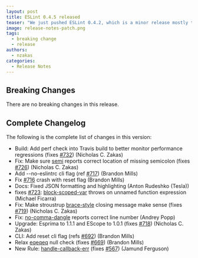 ```yaml
---
layout: post
title: ESLint 0.4.5 released
teaser: "We just pushed ESLint 0.4.2, which is a minor release mostly to fix some bugs."
image: release-notes-patch.png
tags:
  - breaking change
  - release
authors:
  - nzakas
categories:
  - Release Notes
---
```


## Breaking Changes

There are no breaking changes in this release.

## Complete Changelog

The following is the complete list of changes in this version:

* Build: Add perf check into Travis build to better monitor performance regressions (fixes [#732](https://github.com/eslint/eslint/issues/732)) (Nicholas C. Zakas)
* Fix: Make sure [semi](https://eslint.org/docs/rules/semi) reports correct location of missing semicolon (fixes [#726](https://github.com/eslint/eslint/issues/726)) (Nicholas C. Zakas)
* Add --no-eslintrc cli flag (ref [#717](https://github.com/eslint/eslint/issues/717)) (Brandon Mills)
* Fix [#716](https://github.com/eslint/eslint/issues/716) crash with reset flag (Brandon Mills)
* Docs: Fixed JSON formatting and highlighting (Anton Rudeshko (Tesla))
* fixes [#723](https://github.com/eslint/eslint/issues/723): [block-scoped-var](https://eslint.org/docs/rules/block-scoped-var) throws on unnamed function expression (Michael Ficarra)
* Fix: Make stroustrup [brace-style](https://eslint.org/docs/rules/brace-style) closing message make sense (fixes [#719](https://github.com/eslint/eslint/issues/719)) (Nicholas C. Zakas)
* Fix: [no-comma-dangle](https://eslint.org/docs/rules/no-comma-dangle) reports correct line number (Andrey Popp)
* Upgrade: Esprima to 1.1.1 and EScope to 1.0.1 (fixes [#718](https://github.com/eslint/eslint/issues/718)) (Nicholas C. Zakas)
* CLI: Add reset cli flag (refs [#692](https://github.com/eslint/eslint/issues/692)) (Brandon Mills)
* Relax [eqeqeq](https://eslint.org/docs/rules/eqeqeq) null check (fixes [#669](https://github.com/eslint/eslint/issues/669)) (Brandon Mills)
* New Rule: [handle-callback-err](https://eslint.org/docs/rules/handle-callback-err) (fixes [#567](https://github.com/eslint/eslint/issues/567)) (Jamund Ferguson)
